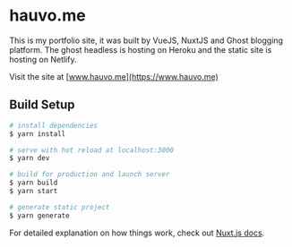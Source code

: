 # hauvo.me

This is my portfolio site, it was built by VueJS, NuxtJS and Ghost blogging platform. The ghost headless is hosting on Heroku and the static site is hosting on Netlify.

Visit the site at [www.hauvo.me](https://www.hauvo.me)

## Build Setup

```bash
# install dependencies
$ yarn install

# serve with hot reload at localhost:3000
$ yarn dev

# build for production and launch server
$ yarn build
$ yarn start

# generate static project
$ yarn generate
```

For detailed explanation on how things work, check out [Nuxt.js docs](https://nuxtjs.org).

